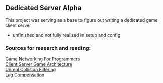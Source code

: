 ## Dedicated Server Alpha
This project was serving as a base to figure out writing a dedicated game client server
- unfinished and not fully realized in setup and config

### Sources for research and reading: 
[Game Networking For Programmers](https://gafferongames.com/post/what_every_programmer_needs_to_know_about_game_networking/)   
[Client Server Game Architecture](https://www.gabrielgambetta.com/client-server-game-architecture.html)   
[Unreal Collision Filtering](https://www.unrealengine.com/en-US/blog/collision-filtering)   
[Lag Compensation](https://www.gabrielgambetta.com/lag-compensation.html)   
